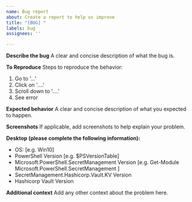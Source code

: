 ```yaml
---
name: Bug report
about: Create a report to help us improve
title: "[BUG] "
labels: bug
assignees: ''

---
```


**Describe the bug**
A clear and concise description of what the bug is.

**To Reproduce**
Steps to reproduce the behavior:
1. Go to '...'
2. Click on '....'
3. Scroll down to '....'
4. See error

**Expected behavior**
A clear and concise description of what you expected to happen.

**Screenshots**
If applicable, add screenshots to help explain your problem.

**Desktop (please complete the following information):**
 - OS: [e.g. Win10]
 - PowerShell Version [e.g. $PSVersionTable]
 - Microsoft.PowerShell.SecretManagement Version [e.g. Get-Module Microsoft.PowerShell.SecretManagement ]
 - SecretManagement.Hashicorp.Vault.KV Version
 - Hashicorp Vault Version 


**Additional context**
Add any other context about the problem here.
